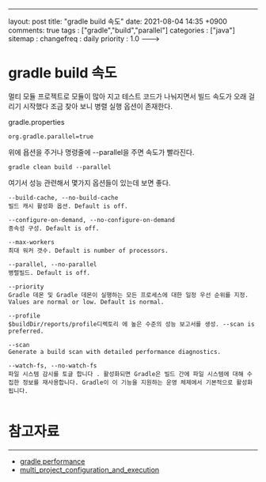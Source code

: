 ---
layout: post
title: "gradle build 속도"
date: 2021-08-04 14:35 +0900
comments: true
tags : ["gradle","build","parallel"]
categories : ["java"]
sitemap :
changefreq : daily
priority : 1.0
--->
# gradle build 속도

멀티 모듈 프로젝트로 모듈이 많아 지고 테스트 코드가 나눠지면서 빌드 속도가 오래 걸리기 시작했다 조금 찾아 보니 병렬 실행 옵션이 존재한다.

gradle.properties
```
org.gradle.parallel=true
```
위에 욥션을 주거나 명령줄에 --parallel을 주면 속도가 빨라진다.

```
gradle clean build --parallel
```

여기서 성능 관련해서 몇가지 옵션들이 있는데 보면 좋다.

```
--build-cache, --no-build-cache
빌드 캐시 활성화 옵션. Default is off.

--configure-on-demand, --no-configure-on-demand
종속성 구성. Default is off.

--max-workers
최대 워커 갯수. Default is number of processors.

--parallel, --no-parallel
병렬빌드. Default is off.

--priority
Gradle 데몬 및 Gradle 데몬이 실행하는 모든 프로세스에 대한 일정 우선 순위를 지정. Values are normal or low. Default is normal.

--profile
$buildDir/reports/profile디렉토리 에 높은 수준의 성능 보고서를 생성. --scan is preferred.

--scan
Generate a build scan with detailed performance diagnostics.

--watch-fs, --no-watch-fs
파일 시스템 감시를 토글 합니다 . 활성화되면 Gradle은 빌드 간에 파일 시스템에 대해 수집한 정보를 재사용합니다. Gradle이 이 기능을 지원하는 운영 체제에서 기본적으로 활성화됩니다.


```


# 참고자료
-----
* [gradle performance](https://docs.gradle.org/current/userguide/performance.html)
* [multi_project_configuration_and_execution](https://docs.gradle.org/current/userguide/multi_project_configuration_and_execution.html#sec:parallel_execution)
